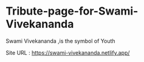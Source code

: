 # Tribute-page-for-Swami-Vivekananda
Swami Vivekananda ,is the symbol of Youth


Site URL : https://swami-vivekananda.netlify.app/
